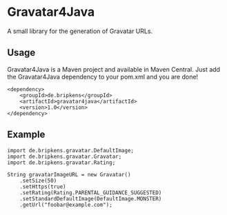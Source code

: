 # Gravatar4Java

A small library for the generation of Gravatar URLs.

## Usage
Gravatar4Java is a Maven project and available in Maven Central. Just add the Gravatar4Java dependency to your pom.xml and you are done!

    <dependency>
        <groupId>de.bripkens</groupId> 
        <artifactId>gravatar4java</artifactId> 
        <version>1.0</version> 
    </dependency>


## Example
    import de.bripkens.gravatar.DefaultImage;
    import de.bripkens.gravatar.Gravatar;
    import de.bripkens.gravatar.Rating;
    
    String gravatarImageURL = new Gravatar()
        .setSize(50)
        .setHttps(true)
        .setRating(Rating.PARENTAL_GUIDANCE_SUGGESTED)
        .setStandardDefaultImage(DefaultImage.MONSTER)
        .getUrl("foobar@example.com");